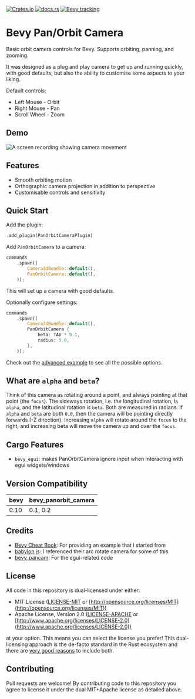 [![Crates.io](https://img.shields.io/crates/v/bevy_panorbit_camera)](https://crates.io/crates/bevy_panorbit_camera) [![docs.rs](https://docs.rs/bevy_panorbit_camera/badge.svg)](https://docs.rs/bevy_panorbit_camera) [![Bevy tracking](https://img.shields.io/badge/Bevy%20tracking-released%20version-lightblue)](https://github.com/bevyengine/bevy/blob/main/docs/plugins_guidelines.md#main-branch-tracking)

# Bevy Pan/Orbit Camera

Basic orbit camera controls for Bevy. Supports orbiting, panning, and zooming.

It was designed as a plug and play camera to get up and running quickly, with good defaults, but also the ability to
customise some aspects to your liking.

Default controls:

- Left Mouse - Orbit
- Right Mouse - Pan
- Scroll Wheel - Zoom

## Demo

![A screen recording showing camera movement](https://user-images.githubusercontent.com/7709415/230715348-eb19d9a8-4826-4a73-a039-02cacdcb3dc9.gif "Demo of bevy_panorbit_camera")

## Features

- Smooth orbiting motion
- Orthographic camera projection in addition to perspective
- Customisable controls and sensitivity

## Quick Start

Add the plugin:

```rust ignore
.add_plugin(PanOrbitCameraPlugin)
```

Add `PanOrbitCamera` to a camera:

```rust ignore
commands
    .spawn((
        Camera3dBundle::default(),
        PanOrbitCamera::default(),
    ));
```

This will set up a camera with good defaults.

Optionally configure settings:

```rust ignore
commands
    .spawn((
        Camera3dBundle::default(),
        PanOrbitCamera {
            beta: TAU * 0.1,
            radius: 5.0,
        },
    ));
```

Check out the [advanced example](https://github.com/Plonq/bevy_panorbit_camera/tree/master/examples/advanced.rs) to see
all the possible options.

## What are `alpha` and `beta`?

Think of this camera as rotating around a point, and always pointing at that point (the `focus`). The sideways rotation,
i.e. the longitudinal rotation, is `alpha`, and the latitudinal rotation is `beta`. Both are measured in radians.
If `alpha` and `beta` are both `0.0`, then the camera will be pointing directly forwards (-Z direction). Increasing
`alpha` will rotate around the `focus` to the right, and increasing beta will move the camera up and over the `focus`.

## Cargo Features

- `bevy_egui`: makes PanOrbitCamera ignore input when interacting with egui widgets/windows

## Version Compatibility

| bevy | bevy_panorbit_camera |
|------|----------------------|
| 0.10 | 0.1, 0.2             |

## Credits

- [Bevy Cheat Book](https://bevy-cheatbook.github.io): For providing an example that I started from
- [babylon.js](https://www.babylonjs.com): I referenced their arc rotate camera for some of this
- [bevy_pancam](https://github.com/johanhelsing/bevy_pancam): For the egui-related code

## License

All code in this repository is dual-licensed under either:

* MIT License ([LICENSE-MIT](LICENSE-MIT) or [http://opensource.org/licenses/MIT](http://opensource.org/licenses/MIT))
* Apache License, Version 2.0 ([LICENSE-APACHE](LICENSE-APACHE)
  or [http://www.apache.org/licenses/LICENSE-2.0](http://www.apache.org/licenses/LICENSE-2.0))

at your option.
This means you can select the license you prefer!
This dual-licensing approach is the de-facto standard in the Rust ecosystem and there
are [very good reasons](https://github.com/bevyengine/bevy/issues/2373) to include both.

## Contributing

Pull requests are welcome! By contributing code to this repository you agree to license it under the dual MIT+Apache
license as detailed above.
